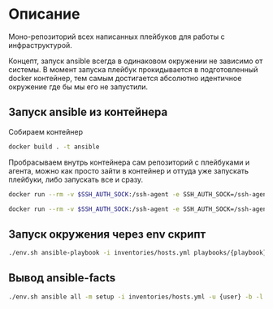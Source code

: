 # Описание

Моно-репозиторий всех написанных плейбуков для работы с инфраструктурой.

Концепт, запуск ansible всегда в одинаковом окружении не зависимо от системы. В момент запуска плейбук прокидывается в подготовленный docker контейнер, тем самым достигается абсолютно идентичное окружение где бы мы его не запустили.

## Запуск ansible из контейнера

Собираем контейнер

```bash
docker build . -t ansible
```

Пробрасываем внутрь контейнера сам репозиторий с плейбуками и агента, можно как просто зайти в контейнер и оттуда уже запускать плейбуки, либо запускать все и сразу.

```bash
docker run --rm -v $SSH_AUTH_SOCK:/ssh-agent -e SSH_AUTH_SOCK=/ssh-agent -v `pwd`:/etc/ansible -v $HOME:/root ansible /bin/sh
```

```bash
docker run --rm -v $SSH_AUTH_SOCK:/ssh-agent -e SSH_AUTH_SOCK=/ssh-agent -v `pwd`:/etc/ansible -v $HOME:/root ansible ansible-playbook -i inventories/stage/hosts.yml playbooks/{playbook}.yml -l {hostname} -t {tag}
```

## Запуск окружения через env скрипт

```bash
./env.sh ansible-playbook -i inventories/hosts.yml playbooks/{playbook}.yml -D -u {user} -K -l {hostname} -t {tag}
```

## Вывод ansible-facts

```bash
./env.sh ansible all -m setup -i inventories/hosts.yml -u {user} -b -l {hostname}
```
